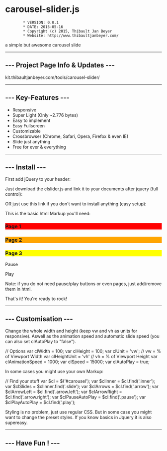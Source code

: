 # carousel-slider.js
			* VERSION: 0.0.1
 			* DATE: 2015-05-16
 			* Copyright (c) 2015, Thibault Jan Beyer
			* Website: http://www.thibaultjanbeyer.com/

a simple but awesome carousel slide

-----------------------------------
--- Project Page Info & Updates ---
-----------------------------------

kit.thibaultjanbeyer.com/tools/carousel-slider/

--------------------
--- Key-Features ---
--------------------

+ Responsive
+ Super Light (Only ~2.776 bytes)
+ Easy to implement
+ Easy Fullscreen
+ Customizable
+ Crossbrowser (Chrome, Safari, Opera, Firefox & even IE)
+ Slide just anything
+ Free for ever & everything

---------------
--- Install ---
---------------

First add jQuery to your header:
<script src="https://ajax.googleapis.com/ajax/libs/jquery/2.1.3/jquery.min.js"></script>

Just download the clslider.js and link it to your documents after jquery (full control):
<script src="yourfolder/clslider-001.js"></script>

OR just use this link if you don't want to install anything (easy setup):
<script src="http://kit.thibaultjanbeyer.com/tools/carousel-slider/carousel-slider001_mini.js"></script>

This is the basic html Markup you'll need:
<div id="carousel" class="carousel">
	<div class="inner">
		<div class="slide" style="background: red">
			<h3>Page 1</h3>
		</div>
		<div class="slide" style="background: orange">
			<h3>Page 2</h3>
		</div>
		<div class="slide" style="background: yellow">
			<h3>Page 3</h3>
		</div>
	</div>
	<div class="arrow left"></div>
	<div class="arrow right"></div>
	<p class="pause">Pause</p>
	<p class="play">Play</p>
</div>

Note: if you do not need pause/play buttons or even pages, just add/remove them in html.

That's it! You're ready to rock!

---------------------
--- Customisation ---
---------------------

Change the whole width and height (keep vw and vh as units for responsive). Aswell as the animation speed and automatic slide speed (you can also set clAutoPlay to "false").

// Options
var clWidth = 100;
var clHeight = 100;
var clUnit = 'vw'; // vw = % of Viewport Width
var clHeightUnit = 'vh' // vh = % of Viewport Height
var clAnimationSpeed = 1000;
var clSpeed = 15000;
var clAutoPlay = true;

In some cases you might use your own Markup:

// Find your stuff
var $cl = $('#carousel');
var $clInner = $cl.find('.inner');
var $clSlides = $clInner.find('.slide');
var $clArrows = $cl.find('.arrow');
var $clArrowLeft = $cl.find('.arrow.left');
var $clArrowRight = $cl.find('.arrow.right');
var $clPauseAutoPlay = $cl.find('.pause');
var $clPlayAutoPlay = $cl.find('.play');

Styling is no problem, just use regular CSS. But in some case you might want to change the preset styles. If you know basics in Jquery it is also supereasy.

------------------
--- Have Fun ! ---
------------------

